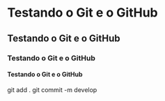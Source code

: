 # Testando o Git e o GitHub
## Testando o Git e o GitHub
### Testando o Git e o GitHub
#### Testando o Git e o GitHub

git add .
git commit -m develop
